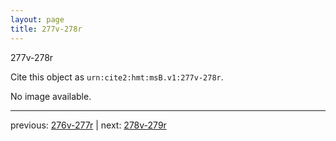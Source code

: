 ```yaml
---
layout: page
title: 277v-278r
---
```


277v-278r

Cite this object as `urn:cite2:hmt:msB.v1:277v-278r`.

No image available. 



---

previous: [276v-277r](../276v-277r/) | next: [278v-279r](../278v-279r/)
